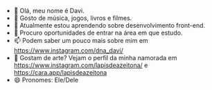 - 👋 Olá, meu nome é Davi.
- 👀 Gosto de música, jogos, livros e filmes.
- 🌱 Atualmente estou aprendendo sobre desenvolvimento front-end.
- 💞️ Procuro oportunidades de entrar na área em que estudo.
- 📫 Podem saber um pouco mais sobre mim em https://www.instagram.com/dna_davi/
- 🎨 Gostam de arte? Vejam o perfil da minha namorada em https://www.instagram.com/lapisdeazeitona/ e https://cara.app/lapisdeazeitona
- 😄 Pronomes: Ele/Dele

  
